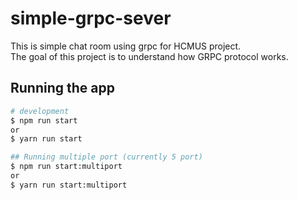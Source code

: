 # simple-grpc-sever

This is simple chat room using grpc for HCMUS project. <br>
The goal of this project is to understand how GRPC protocol works.

## Running the app

```bash
# development
$ npm run start
or
$ yarn run start

## Running multiple port (currently 5 port)
$ npm run start:multiport
or
$ yarn run start:multiport
